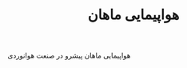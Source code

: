 ﻿---
layout: post
title: هواپیمایی ماهان
name_en: mahan-aero
company_slug: mahan-aero
logo: 
cover: 
company_count:
founded:
location: ""
total_review: 
total_interview: 
salary_avg: 
salary_min: 
salary_max: 
rate: 
view_count: 
industry: حمل و نقل، لاجستیک و انبارداری
city: تهران, تهران
size_en: S
size: بیش از 1000 نفر
site: http://mahan.aero/
---

هواپیمایی ماهان پیشرو در صنعت هوانوردی

